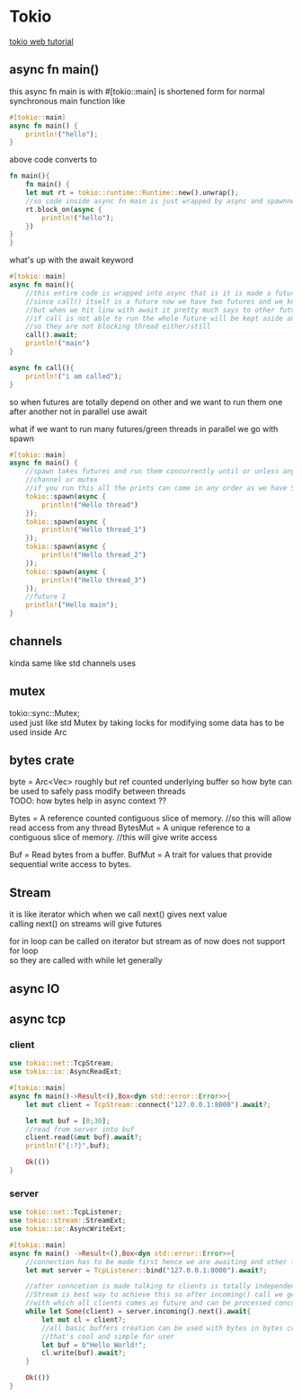 # Tokio
[tokio web tutorial](https://tokio.rs/tokio/tutorial)

## async fn main()

this async fn main is with #[tokio::main] is shortened form for normal synchronous main function like  

```rust
#[tokio::main]
async fn main() {
    println!("hello");
}
```
above code converts to
```rust
fn main(){
    fn main() {
    let mut rt = tokio::runtime::Runtime::new().unwrap();
    //so code inside async fn main is just wrapped by async and spawnned on runtime so it makes a green thread which is spawnning a future on tokio executor
    rt.block_on(async {
        println!("hello");
    })
}
}
```

what's up with the await keyword  
```rust
#[tokio::main]
async fn main(){
    //this entire code is wrapped into async that is it is made a future
    //since call() itself is a future now we have two futures and we know futures can run in concurrent/parallel
    //but when we hit linw with await it pretty much says to other future that you can proceed until i finish fully
    //if call is not able to run the whole future will be kept aside and run when it is possible
    //so they are not blocking thread either/still
    call().await;
    println!("main")
}

async fn call(){
    println!("i am called");
}
```
so when futures are totally depend on other and we want to run them one after another not in parallel use await  

what if we want to run many futures/green threads in parallel we go with spawn

```rust
#[tokio::main]
async fn main() {
    //spawn takes futures and run them concurrently until or unless any synchronisation method is used
    //channel or mutex
    //if you run this all the prints can come in any order as we have 5 futures here
    tokio::spawn(async {
        println!("Hello thread")
    });
    tokio::spawn(async {
        println!("Hello thread_1")
    });
    tokio::spawn(async {
        println!("Hello thread_2")
    });
    tokio::spawn(async {
        println!("Hello thread_3")
    });
    //future 1
    println!("Hello main");
}
```

## channels
kinda same like std channels uses

## mutex
tokio::sync::Mutex;  
used just like std Mutex by taking locks for modifying some data has to be used inside Arc

## bytes crate
byte = Arc<Vec<u8>> roughly but ref counted underlying buffer
so how byte can be used to safely pass modify between threads  
TODO: how bytes help in async context ?? 

Bytes = A reference counted contiguous slice of memory. //so this will allow read access from any thread
BytesMut = A unique reference to a contiguous slice of memory.  //this will give write access 

Buf = Read bytes from a buffer.
BufMut = A trait for values that provide sequential write access to bytes.

## Stream
it is like iterator which when we call next() gives next value  
calling next() on streams will give futures  

for in loop can be called on iterator but stream as of now does not support for loop  
so they are called with while let generally


## async IO


## async tcp

### client
```rust
use tokio::net::TcpStream;
use tokio::io::AsyncReadExt;

#[tokio::main]
async fn main()->Result<(),Box<dyn std::error::Error>>{
    let mut client = TcpStream::connect("127.0.0.1:8000").await?;

    let mut buf = [0;30];
    //read from server into buf
    client.read(&mut buf).await?;
    println!("{:?}",buf);

    Ok(())
}
```

### server
```rust
use tokio::net::TcpListener;
use tokio::stream::StreamExt;
use tokio::io::AsyncWriteExt;

#[tokio::main]
async fn main() ->Result<(),Box<dyn std::error::Error>>{
    //connection has to be made first hence we are awaiting and other futures should not run before as connection is required first
    let mut server = TcpListener::bind("127.0.0.1:8000").await?;

    //after conncetion is made talking to clients is totally independent hence all the futures can be processed concurrently
    //Stream is best way to achieve this so after incoming() call we get Incoming struct implementing Stream
    //with which all clients comes as future and can be processed concurrently 
    while let Some(client) = server.incoming().next().await{
        let mut cl = client?;
        //all basic buffers creation can be used with bytes in bytes crate to modify from different green threads without putting sync logics by yourself
        //that's cool and simple for user
        let buf = b"Hello World!";
        cl.write(buf).await?;
    }

    Ok(())
}
```

